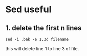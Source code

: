 # Sed useful

## 1. delete the first n lines

`sed -i .bak -e 1,3d filename`

this will delete line 1 to line 3 of file.